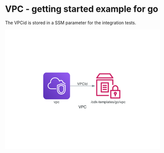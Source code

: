 # VPC - getting started example for go

The VPCid is stored in a SSM parameter for the integration tests.

![Overview](doc/vpc.png)